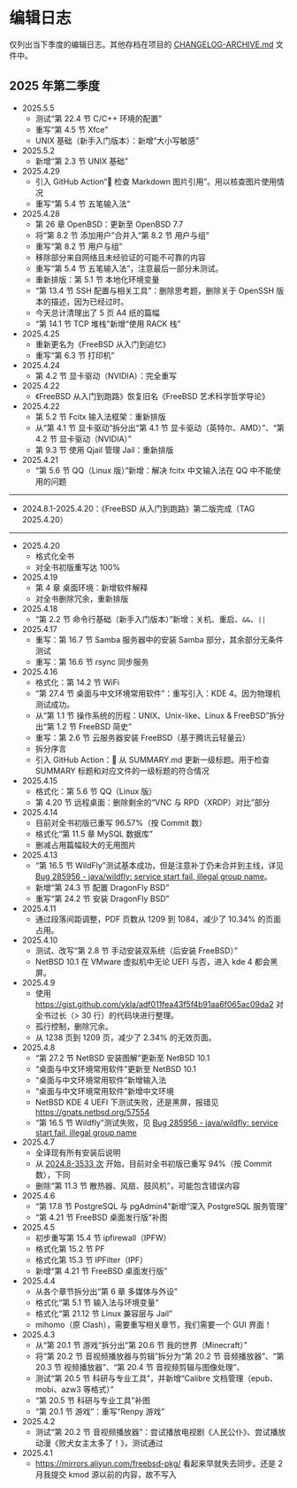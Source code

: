 # 编辑日志

仅列出当下季度的编辑日志。其他存档在项目的 [CHANGELOG-ARCHIVE.md](https://docs.bsdcn.org/CHANGELOG-ARCHIVE) 文件中。

## 2025 年第二季度

- 2025.5.5
  - 测试“第 22.4 节 C/C++ 环境的配置”
  - 重写“第 4.5 节 Xfce”
  - UNIX 基础（新手入门版本）：新增“大小写敏感”
- 2025.5.2
  - 新增“第 2.3 节 UNIX 基础”
- 2025.4.29
  - 引入 GitHub Action“🔗 检查 Markdown 图片引用”。用以核查图片使用情况
  - 重写“第 5.4 节 五笔输入法”
- 2025.4.28
  - 第 26 章 OpenBSD：更新至 OpenBSD 7.7
  - 将“第 8.2 节 添加用户”合并入“第 8.2 节 用户与组”
  - 重写“第 8.2 节 用户与组”
  - 移除部分来自网络且未经验证的可能不可靠的内容
  - 重写“第 5.4 节 五笔输入法”，注意最后一部分未测试。
  - 重新排版：第 5.1 节 本地化环境变量
  - “第 13.4 节 SSH 配置与相关工具”：删除思考题，删除关于 OpenSSH 版本的描述，因为已经过时。
  - 今天总计清理出了 5 页 A4 纸的篇幅
  - “第 14.1 节 TCP 堆栈”新增“使用 RACK 栈”
- 2025.4.25
  - 重新更名为《FreeBSD 从入门到追忆》
  - 重写“第 6.3 节 打印机”
- 2025.4.24
  - 第 4.2 节 显卡驱动（NVIDIA）：完全重写
- 2025.4.22
  - 《FreeBSD 从入门到跑路》恢复旧名《FreeBSD 艺术科学哲学导论》
- 2025.4.22
  - 第 5.2 节 Fcitx 输入法框架：重新排版
  - 从“第 4.1 节 显卡驱动”拆分出“第 4.1 节 显卡驱动（英特尔、AMD）”、“第 4.2 节 显卡驱动（NVIDIA）”
  - 第 9.3 节 使用 Qjail 管理 Jail：重新排版
- 2025.4.21
  - “第 5.6 节 QQ（Linux 版）”新增：解决 fcitx 中文输入法在 QQ 中不能使用的问题
  
---

- 2024.8.1-2025.4.20：《FreeBSD 从入门到跑路》第二版完成（TAG 2025.4.20）

---

- 2025.4.20
  - 格式化全书
  - 对全书初版重写达 100%
- 2025.4.19
  - 第 4 章 桌面环境：新增软件解释
  - 对全书删除冗余，重新排版
- 2025.4.18
  - “第 2.2 节 命令行基础（新手入门版本）”新增：关机、重启、`&&`、`||`
- 2025.4.17
  - 重写：第 16.7 节 Samba 服务器中的安装 Samba 部分，其余部分无条件测试
  - 重写：第 16.6 节 rsync 同步服务
- 2025.4.16
  - 格式化：第 14.2 节 WiFi
  - “第 27.4 节 桌面与中文环境常用软件”：重写引入：KDE 4。因为物理机测试成功。
  - 从“第 1.1 节 操作系统的历程：UNIX、Unix-like、Linux & FreeBSD”拆分出“第 1.2 节 FreeBSD 简史”
  - 重写：第 2.6 节 云服务器安装 FreeBSD（基于腾讯云轻量云）
  - 拆分序言
  - 引入 GitHub Action：🔗 从 SUMMARY.md 更新一级标题。用于检查 SUMMARY 标题和对应文件的一级标题的符合情况
- 2025.4.15
  - 格式化：第 5.6 节 QQ（Linux 版）
  - 第 4.20 节 远程桌面：删除剩余的“VNC 与 RPD（XRDP）对比”部分
- 2025.4.14
  - 目前对全书初版已重写 96.57%（按 Commit 数）
  - 格式化“第 11.5 章 MySQL 数据库”
  - 删减占用篇幅较大的无用图片
- 2025.4.13
  - “第 16.5 节 WildFly”测试基本成功，但是注意补丁仍未合并到主线，详见 [Bug 285956 - java/wildfly: service start fail, illegal group name](https://bugs.freebsd.org/bugzilla/show_bug.cgi?id=285956)。
  - 新增“第 24.3 节 配置 DragonFly BSD”
  - 重写“第 24.2 节 安装 DragonFly BSD”
- 2025.4.11
  - 通过段落间距调整，PDF 页数从 1209 到 1084，减少了 10.34% 的页面占用。
- 2025.4.10
  - 测试、改写“第 2.8 节 手动安装双系统（后安装 FreeBSD）”
  - NetBSD 10.1 在 VMware 虚拟机中无论 UEFI 与否，进入 kde 4  都会黑屏。
- 2025.4.9
  - 使用 <https://gist.github.com/ykla/adf011fea43f5f4b91aa6f065ac09da2> 对全书过长（> 30 行）的代码块进行整理。
  - 孤行控制，删除冗余。
  - 从 1238 页到 1209 页，减少了 2.34% 的无效页面。
- 2025.4.8
  - “第 27.2 节 NetBSD 安装图解”更新至 NetBSD 10.1
  - “桌面与中文环境常用软件”更新至 NetBSD 10.1
  - “桌面与中文环境常用软件”新增输入法
  - “桌面与中文环境常用软件”新增中文环境
  - NetBSD KDE 4 UEFI 下测试失败，还是黑屏，报错见 <https://gnats.netbsd.org/57554>
  - “第 16.5 节 Wildfly”测试失败，见 [Bug 285956 - java/wildfly: service start fail, illegal group name](https://bugs.freebsd.org/bugzilla/show_bug.cgi?id=285956)
- 2025.4.7
  - 全译现有所有安装后说明
  - 从 [2024.8-3533 次](https://github.com/FreeBSD-Ask/FreeBSD-Ask/commit/c4d657fb586f91e9f8664ee1181a2711f7350d17) 开始，目前对全书初版已重写 94%（按 Commit 数），下同
  - 删除“第 11.3 节 散热器、风扇、鼓风机”，可能包含错误内容
- 2025.4.6
  - “第 17.8 节 PostgreSQL 与 pgAdmin4”新增“深入 PostgreSQL 服务管理”
  - “第 4.21 节 FreeBSD 桌面发行版”补图
- 2025.4.5
  - 初步重写第 15.4 节 ipfirewall（IPFW）
  - 格式化第 15.2 节 PF
  - 格式化第 15.3 节 IPFilter（IPF）
  - 新增“第 4.21 节 FreeBSD 桌面发行版”
- 2025.4.4
  - 从各个章节拆分出“第 6 章 多媒体与外设”
  - 格式化“第 5.1 节 输入法与环境变量”
  - 格式化“第 21.12 节 Linux 兼容层与 Jail”
  - mihomo（原 Clash），需要重写相关章节，我们需要一个 GUI 界面！
- 2025.4.3
  - 从“第 20.1 节 游戏”拆分出“第 20.6 节 我的世界（Minecraft）”
  - 将“第 20.2 节 音视频播放器与剪辑”拆分为“第 20.2 节 音频播放器”、“第 20.3 节 视频播放器”、“第 20.4 节 音视频剪辑与图像处理”、
  - 测试“第 20.5 节 科研与专业工具”，并新增“Calibre 文档管理（epub、mobi、azw3 等格式）”
  - “第 20.5 节 科研与专业工具”补图
  - “第 20.1 节 游戏”：重写“Renpy 游戏”
- 2025.4.2
  - 测试“第 20.2 节 音视频播放器”：尝试播放电视剧《人民公仆》、尝试播放动漫《败犬女主太多了！》，测试通过
- 2025.4.1
  - <https://mirrors.aliyun.com/freebsd-pkg/> 看起来早就失去同步。还是 2 月我提交 kmod 源以前的内容，故不写入
